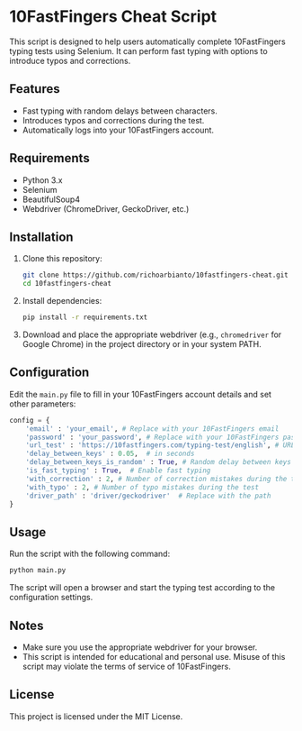 # 10FastFingers Cheat Script

This script is designed to help users automatically complete 10FastFingers typing tests using Selenium. It can perform fast typing with options to introduce typos and corrections.

## Features

- Fast typing with random delays between characters.
- Introduces typos and corrections during the test.
- Automatically logs into your 10FastFingers account.

## Requirements

- Python 3.x
- Selenium
- BeautifulSoup4
- Webdriver (ChromeDriver, GeckoDriver, etc.)

## Installation

1. Clone this repository:

   ```sh
   git clone https://github.com/richoarbianto/10fastfingers-cheat.git
   cd 10fastfingers-cheat
   ```

2. Install dependencies:

   ```sh
   pip install -r requirements.txt
   ```

3. Download and place the appropriate webdriver (e.g., `chromedriver` for Google Chrome) in the project directory or in your system PATH.

## Configuration

Edit the `main.py` file to fill in your 10FastFingers account details and set other parameters:

```python
config = {
    'email' : 'your_email', # Replace with your 10FastFingers email
    'password' : 'your_password', # Replace with your 10FastFingers password
    'url_test' : 'https://10fastfingers.com/typing-test/english', # URL of the 10FastFingers test
    'delay_between_keys' : 0.05,  # in seconds
    'delay_between_keys_is_random' : True, # Random delay between keys
    'is_fast_typing' : True,  # Enable fast typing
    'with_correction' : 2, # Number of correction mistakes during the test
    'with_typo' : 2, # Number of typo mistakes during the test
    'driver_path' : 'driver/geckodriver'  # Replace with the path
}
```

## Usage

Run the script with the following command:

```sh
python main.py
```

The script will open a browser and start the typing test according to the configuration settings.

## Notes

- Make sure you use the appropriate webdriver for your browser.
- This script is intended for educational and personal use. Misuse of this script may violate the terms of service of 10FastFingers.

## License

This project is licensed under the MIT License.
